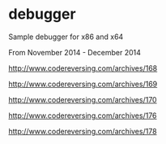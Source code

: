 # debugger
Sample debugger for x86 and x64

From November 2014 - December 2014

http://www.codereversing.com/archives/168

http://www.codereversing.com/archives/169

http://www.codereversing.com/archives/170

http://www.codereversing.com/archives/176

http://www.codereversing.com/archives/178
